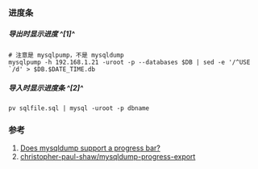 ﻿### 进度条
##### 导出时显示进度 ^[1]^
```
# 注意是 mysqlpump，不是 mysqldump
mysqlpump -h 192.168.1.21 -uroot -p --databases $DB | sed -e '/^USE `/d' > $DB.$DATE_TIME.db 
```

##### 导入时显示进度条 ^[2]^
```shell
pv sqlfile.sql | mysql -uroot -p dbname
```


### 参考
1. [Does mysqldump support a progress bar?](https://stackoverflow.com/questions/4852933/does-mysqldump-support-a-progress-bar)
2. [christopher-paul-shaw/mysqldump-progress-export](https://gist.github.com/christopher-paul-shaw/db73591eb749949aad126947f1122702)